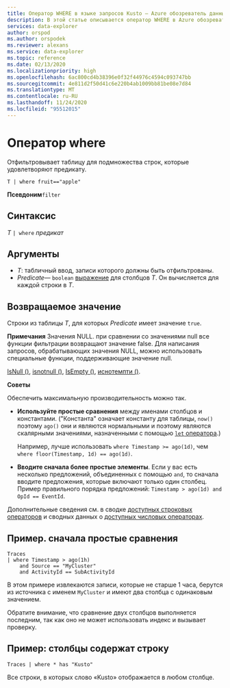 ```yaml
---
title: Оператор WHERE в языке запросов Kusto — Azure обозреватель данных
description: В этой статье описывается оператор WHERE в Azure обозреватель данных.
services: data-explorer
author: orspod
ms.author: orspodek
ms.reviewer: alexans
ms.service: data-explorer
ms.topic: reference
ms.date: 02/13/2020
ms.localizationpriority: high
ms.openlocfilehash: 6ac800cd4b38396e0f32f44976c4594c093747bb
ms.sourcegitcommit: 4e811d2f50d41c6e220b4ab1009bb81be08e7d84
ms.translationtype: MT
ms.contentlocale: ru-RU
ms.lasthandoff: 11/24/2020
ms.locfileid: "95512015"
---
```

# <a name="where-operator"></a>Оператор where

Отфильтровывает таблицу для подмножества строк, которые удовлетворяют предикату.

```kusto
T | where fruit=="apple"
```

**Псевдоним**`filter`

## <a name="syntax"></a>Синтаксис

*T* `| where` *предикат*

## <a name="arguments"></a>Аргументы

* *T*: табличный ввод, записи которого должны быть отфильтрованы.
* *Predicate*— `boolean` [выражение](./scalar-data-types/bool.md) для столбцов *T*. Он вычисляется для каждой строки в *T*.

## <a name="returns"></a>Возвращаемое значение

Строки из таблицы *T*, для которых *Predicate* имеет значение `true`.

**Примечания** Значения NULL. при сравнении со значениями null все функции фильтрации возвращают значение false. Для написания запросов, обрабатывающих значения NULL, можно использовать специальные функции, поддерживающие значение null.

[IsNull ()](./isnullfunction.md), [isnotnull ()](./isnotnullfunction.md), [IsEmpty ()](./isemptyfunction.md), [иснотемпти ()](./isnotemptyfunction.md). 

**Советы**

Обеспечить максимальную производительность можно так.

* **Используйте простые сравнения** между именами столбцов и константами. ("Константа" означает константу для таблицы, `now()` поэтому `ago()` они и являются нормальными и поэтому являются скалярными значениями, назначенными с помощью [ `let` оператора](./letstatement.md).)

    Например, лучше использовать `where Timestamp >= ago(1d)`, чем `where floor(Timestamp, 1d) == ago(1d)`.

* **Вводите сначала более простые элементы**. Если у вас есть несколько предложений, объединенных с помощью `and`, то сначала вводите предложения, которые включают только один столбец. Пример правильного порядка предложений: `Timestamp > ago(1d) and OpId == EventId`.

Дополнительные сведения см. в сводке [доступных строковых операторов](./datatypes-string-operators.md) и сводных данных о [доступных числовых операторах](./numoperators.md).

## <a name="example-simple-comparisons-first"></a>Пример. сначала простые сравнения

```kusto
Traces
| where Timestamp > ago(1h)
    and Source == "MyCluster"
    and ActivityId == SubActivityId 
```

В этом примере извлекаются записи, которые не старше 1 часа, берутся из источника с именем `MyCluster` и имеют два столбца с одинаковым значением. 

Обратите внимание, что сравнение двух столбцов выполняется последним, так как оно не может использовать индекс и вызывает проверку.

## <a name="example-columns-contain-string"></a>Пример: столбцы содержат строку

```kusto
Traces | where * has "Kusto"
```

Все строки, в которых слово «Kusto» отображается в любом столбце.
 
